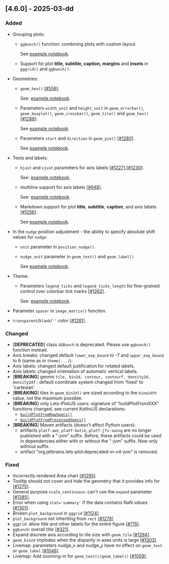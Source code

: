 ## [4.6.0] - 2025-03-dd

### Added

- Grouping plots:
  - `ggbunch()` function: combining plots with custom layout.

    See [example notebook](https://nbviewer.org/github/JetBrains/lets-plot/blob/master/docs/f-25a/ggbunch_indonesia.ipynb).
                                                                                                                       
  - Support for plot **title, subtitle, caption, margins** and **insets** in `gggrid()` and `ggbunch()`. 
  
- Geometries:
  - `geom_hex()` [[#556](https://github.com/JetBrains/lets-plot/issues/556)].

    See: [example notebook](https://nbviewer.org/github/JetBrains/lets-plot/blob/master/docs/f-25a/geom_hex.ipynb).

  - Parameters `width_unit` and `height_unit` in `geom_errorbar()`, `geom_boxplot()`, `geom_crossbar()`, `geom_tile()` and `geom_hex()` [[#1288](https://github.com/JetBrains/lets-plot/issues/1288)]:

    See [example notebook](https://nbviewer.org/github/JetBrains/lets-plot/blob/master/docs/f-25a/param_width_unit.ipynb).

  - Parameters `start` and `direction` in `geom_pie()` [[#1280]](https://github.com/JetBrains/lets-plot/issues/1280).
  
    See [example notebook](https://nbviewer.org/github/JetBrains/lets-plot/blob/master/docs/f-25a/geom_pie_params.ipynb).

- Texts and labels:
  - `hjust` and `vjust` parameters for axis labels [[#1227](https://github.com/JetBrains/lets-plot/issues/1227)],[[#1230](https://github.com/JetBrains/lets-plot/issues/1230)].
  
    See: [example notebook](https://nbviewer.org/github/JetBrains/lets-plot/blob/master/docs/f-25a/axis_label_justification.ipynb).

  - multiline support for axis labels [[#948](https://github.com/JetBrains/lets-plot/issues/948)].

    See: [example notebook](https://nbviewer.org/github/JetBrains/lets-plot/blob/master/docs/f-25a/multiline_axis_labels.ipynb).

  - Markdown support for plot **title**, **subtitle**, **caption**, and axis labels [[#1256](https://github.com/JetBrains/lets-plot/issues/1256)].

    See [example notebook](https://nbviewer.org/github/JetBrains/lets-plot/blob/master/docs/f-25a/markdown.ipynb).

- In the `nudge` position adjustment -
  the ability to specify absolute shift values for `nudge`:
  - `unit` parameter in `position_nudge()`.
  - `nudge_unit` parameter in `geom_text()` and `geom_label()`

    See [example notebook](https://nbviewer.org/github/JetBrains/lets-plot/blob/master/docs/f-25a/position_nudge_unit.ipynb).      

- Theme:
  - Parameters `legend_ticks` and `legend_ticks_length` for fine-grained control over colorbar tick marks [[#1262](https://github.com/JetBrains/lets-plot/issues/1262)].

    See: [example notebook](https://nbviewer.org/github/JetBrains/lets-plot/blob/master/docs/f-25a/theme_legend_ticks.ipynb).

- Parameter `spacer` in `image_matrix()` function.

- `transparent`/`blank`/`''` color [[#1281](https://github.com/JetBrains/lets-plot/issues/1281)].

### Changed

- [**DEPRECATED**] class `GGBunch` is deprecated. Please use `ggbunch()` function instead.
- Axis breaks: changed default `lower_exp_bound` to -7 and `upper_exp_bound` to 6 (same as in `theme(...)`).
- Axis labels: changed default justification for rotated labels.
- Axis labels: changed orientation of automatic vertical labels.
- [**BREAKING**] geoms `tile, bin2d, contour, contourf, density2d, density2df` : default coordinate system changed from 'fixed' to 'cartesian'.
- [**BREAKING**] tiles in `geom_bin2d()` are sized according to the `binwidth` value, not the maximum possible.
- [**BREAKING**] only Lets-Plot/JS users: signature of "buildPlotFromXXX" functions changed, see current Kotlin/JS declarations:
  - [`buildPlotFromRawSpecs()`](https://github.com/JetBrains/lets-plot/blob/38d0b24ecb3c74420814da8a66a91819d84bedd7/js-package/src/jsMain/kotlin/MonolithicJs.kt#L81)
  - [`buildPlotFromProcessedSpecs()`](https://github.com/JetBrains/lets-plot/blob/38d0b24ecb3c74420814da8a66a91819d84bedd7/js-package/src/jsMain/kotlin/MonolithicJs.kt#L158)
- [**BREAKING**] Maven artifacts (doesn't affect Python users):
  - artifacts `platf-awt`, `platf-batik`, `platf-jfx-swing` are no longer published with a "-jvm" suffix.
    Before, these artifacts could be used in dependencies either with or without the "-jvm" suffix. Now only without suffix.
  - artifact "org.jetbrains.lets-plot:deprecated-in-v4-jvm" is removed.

### Fixed
- Incorrectly rendered Area chart [[#1295](https://github.com/JetBrains/lets-plot/issues/1295)].
- Tooltip should not cover and hide the geometry that it provides info for [[#1275](https://github.com/JetBrains/lets-plot/issues/1275)].
- General purpose `scale_continuous`: can't use the `expand` parameter [[#1285](https://github.com/JetBrains/lets-plot/issues/1285)].
- Error when using `stat='summary'` if the data contains NaN values [[#1301](https://github.com/JetBrains/lets-plot/issues/1301)].
- Broken `plot_background` in `gggrid` [[#1124](https://github.com/JetBrains/lets-plot/issues/1124)].
- `plot_background` not inheriting from `rect` [[#1278](https://github.com/JetBrains/lets-plot/issues/1278)]
- `gggrid`: allow title and other labels for the entire figure [[#715](https://github.com/JetBrains/lets-plot/issues/715)].
- `ggbunch`: overall title [[#321](https://github.com/JetBrains/lets-plot/issues/321)].
- Expand discrete axis according to tile size with `geom_tile` [[#1284](https://github.com/JetBrains/lets-plot/issues/1284)].
- `geom_bin2d` implodes when the disparity in axes units is large [[#1303](https://github.com/JetBrains/lets-plot/issues/1303)].
- Livemap: parameters nudge_x and nudge_y have no effect on `geom_text` or `geom_label` [[#1048](https://github.com/JetBrains/lets-plot/issues/1048)].
- Livemap: Add zooming-in for `geom_text()/geom_label()` [[#1059](https://github.com/JetBrains/lets-plot/issues/1059)].
